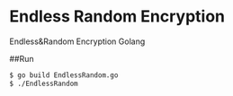 # Endless Random Encryption
Endless&amp;Random Encryption Golang

##Run

```bash
$ go build EndlessRandom.go 
$ ./EndlessRandom
```